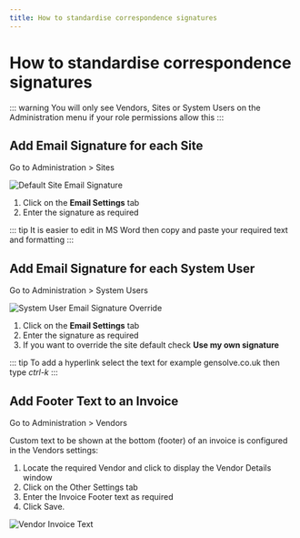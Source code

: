 ```yaml
---
title: How to standardise correspondence signatures
---
```


# How to standardise correspondence signatures

::: warning
You will only see Vendors, Sites or System Users on the Administration menu if your role permissions allow this
:::

## Add Email Signature for each Site

Go to Administration > Sites

![Default Site Email Signature](https://drive.google.com/uc?id=1m4Zzp1m87UPmQrO2lVYgXnxHgRfWY3bV)

1. Click on the **Email Settings** tab
2. Enter the signature as required

::: tip
It is easier to edit in MS Word then copy and paste your required text and formatting
:::

## Add Email Signature for each System User

Go to Administration > System Users

![System User Email Signature Override](https://drive.google.com/uc?id=1m7_NToIPcbVA9ZFY5Ela8-Z8YyvMAf91)

1. Click on the **Email Settings** tab
2. Enter the signature as required
3. If you want to override the site default check **Use my own signature**

::: tip
To add a hyperlink select the text for example gensolve.co.uk then type _ctrl-k_
:::

## Add Footer Text to an Invoice

Go to Administration > Vendors

Custom text to be shown at the bottom (footer) of an invoice is configured in the Vendors settings:

1. Locate the required Vendor and click to display the Vendor Details window
2. Click on the Other Settings tab
3. Enter the Invoice Footer text as required
4. Click Save.

![Vendor Invoice Text](https://drive.google.com/uc?id=1m1zrOcC7IbE9XrLQOm_tNUJ75fdfmKwT)
